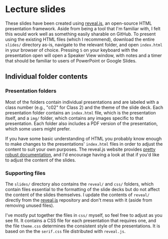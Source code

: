 # Lecture slides

These slides have been created using [reveal.js](https://revealjs.com/), an open-source HTML presentation framework. Aside from being a tool that I'm familiar with, I felt this would work well as something easily sharable on GitHub. To present using the existing HTML files (which I recommend), download the entire `slides/` directory as-is, navigate to the relevant folder, and open `index.html` in your browser of choice. Pressing `S` on your keyboard with the presentation open will open a Speaker View window, with notes and a timer that should be familiar to users of PowerPoint or Google Slides.

## Individual folder contents

### Presentation folders

Most of the folders contain individual presentations and are labeled with a class number (e.g., "c02" for Class 2) and the theme of the slide deck. Each presentation folder contains an `index.html` file, which is the presentation itself, and a `img/` folder, which contains any images specific to that presentation. Each folder also includes a PDF version of the presentation, which some users might prefer.

If you have some basic understanding of HTML you probably know enough to make changes to the presentations' `index.html` files in order to adjust the content to suit your own purposes. The reveal.js website provides [pretty robust documentation](https://revealjs.com/markup/), and I'd encourage having a look at that if you'd like to adjust the content of the slides.

### Supporting files

The `slides/` directory also contains the `reveal/` and `css/` folders, which contain files essential to the formatting of the slide decks but do not affect the content of the slides themselves. I update the contents of `reveal/` directly from the [reveal.js](https://github.com/hakimel/reveal.js) repository and don't mess with it (aside from removing unused files).

I've mostly put together the files in `css/` myself, so feel free to adjust as you see fit. It contains a CSS file for each presentation that requires one, and the file `theme.css` determines the consistent style of the presentations. It is based on the the `serif.css` file distributed with `reveal.js`.
